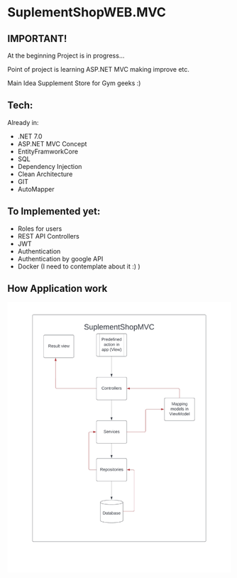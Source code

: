 # SuplementShopWEB.MVC

## IMPORTANT!
At the beginning 
Project is in progress...

Point of project is learning ASP.NET MVC making improve etc. 


Main Idea 
Supplement Store for Gym geeks :) 

## Tech:
Already in: 
- .NET 7.0 
- ASP.NET MVC Concept 
- EntityFramworkCore
- SQL 
- Dependency Injection
- Clean Architecture
- GIT
- AutoMapper 
 
## To Implemented yet:
- Roles for users
- REST API Controllers
- JWT
- Authentication
- Authentication by google API 
- Docker (I need to contemplate about it :) ) 

## How Application work 
![Work](IMG-0307.jpg)


